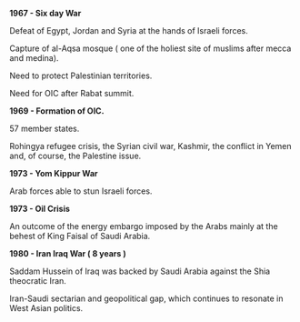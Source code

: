 **1967 - Six day War**

Defeat of Egypt, Jordan and Syria at the hands of Israeli forces.

Capture of al-Aqsa mosque ( one of the holiest site of muslims after mecca and medina).

Need to protect Palestinian territories.

Need for OIC after Rabat summit.

  

**1969 - Formation of OIC.**

57 member states.

Rohingya refugee crisis, the Syrian civil war, Kashmir, the conflict in Yemen and, of course, the Palestine issue.

  

**1973 - Yom Kippur War**

Arab forces able to stun Israeli forces.

  

**1973 - Oil Crisis**

An outcome of the energy embargo imposed by the Arabs mainly at the behest of King Faisal of Saudi Arabia.

  

**1980 - Iran Iraq War ( 8 years )**

Saddam Hussein of Iraq was backed by Saudi Arabia against the Shia theocratic Iran.

Iran-Saudi sectarian and geopolitical gap, which continues to resonate in West Asian politics.